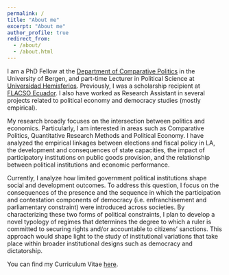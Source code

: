 ```yaml
---
permalink: /
title: "About me"
excerpt: "About me"
author_profile: true
redirect_from: 
  - /about/
  - /about.html
---
```


I am a PhD Fellow at the [Department of Comparative Politics](https://www.uib.no/sampol) in the University of Bergen, and part-time Lecturer in Political Science at [Universidad Hemisferios](https://www.uhemisferios.edu.ec/). Previously, I was a scholarship recipient at [FLACSO Ecuador](https://www.flacso.edu.ec/). I also have worked as Research Assistant in several projects related to political economy and democracy studies (mostly empirical).

My research broadly focuses on the intersection between politics and economics. Particularly, I am interested in areas such as Comparative Politics, Quantitative Research Methods and Political Economy. I have analyzed the empirical linkages between elections and fiscal policy in LA, the development and consequences of state capacities, the impact of participatory institutions on public goods provision, and the relationship between political institutions and economic performance. 

Currently, I analyze how limited government political institutions shape social and development outcomes. To address this question, I focus on the consequences of the presence and the sequence in which the participation and contestation components of democracy (i.e. enfranchisement and parliamentary constraint) were introduced across societies. By characterizing these two forms of political constraints, I plan to develop a novel typology of regimes that determines the degree to which a ruler is committed to securing rights and/or accountable to citizens’ sanctions. This approach would shape light to the study of institutional variations that take place within broader institutional designs such as democracy and dictatorship.

You can find my Curriculum Vitae [here](https://ealvarezb.github.io/files/CV_AlvarezBarreno.pdf).
